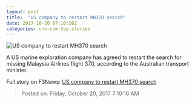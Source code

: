 ```yaml
---
layout: post
title:  "US company to restart MH370 search"
date: 2017-10-20 07:10:16Z
categories: cnn-com-top-stories
---
```


![US company to restart MH370 search](http://cdn.cnn.com/cnnnext/dam/assets/170817071501-01-mh370-hunt-file-super-tease.jpg)

A US marine exploration company has agreed to restart the search for missing Malaysia Airlines flight 370, according to the Australian transport minister.


Full story on F3News: [US company to restart MH370 search](http://www.f3nws.com/n/Z3bhyG)

> Posted on: Friday, October 20, 2017 7:10:16 AM
